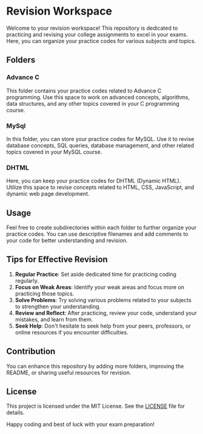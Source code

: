 # Revision Workspace

Welcome to your revision workspace! This repository is dedicated to practicing and revising your college assignments to excel in your exams. Here, you can organize your practice codes for various subjects and topics.

## Folders

### Advance C

This folder contains your practice codes related to Advance C programming. Use this space to work on advanced concepts, algorithms, data structures, and any other topics covered in your C programming course.

### MySql

In this folder, you can store your practice codes for MySQL. Use it to revise database concepts, SQL queries, database management, and other related topics covered in your MySQL course.

### DHTML

Here, you can keep your practice codes for DHTML (Dynamic HTML). Utilize this space to revise concepts related to HTML, CSS, JavaScript, and dynamic web page development.

## Usage

Feel free to create subdirectories within each folder to further organize your practice codes. You can use descriptive filenames and add comments to your code for better understanding and revision.

## Tips for Effective Revision

1. **Regular Practice**: Set aside dedicated time for practicing coding regularly.
2. **Focus on Weak Areas**: Identify your weak areas and focus more on practicing those topics.
3. **Solve Problems**: Try solving various problems related to your subjects to strengthen your understanding.
4. **Review and Reflect**: After practicing, review your code, understand your mistakes, and learn from them.
5. **Seek Help**: Don't hesitate to seek help from your peers, professors, or online resources if you encounter difficulties.

## Contribution

You can enhance this repository by adding more folders, improving the README, or sharing useful resources for revision.

## License

This project is licensed under the MIT License. See the [LICENSE](LICENSE) file for details.

Happy coding and best of luck with your exam preparation!

